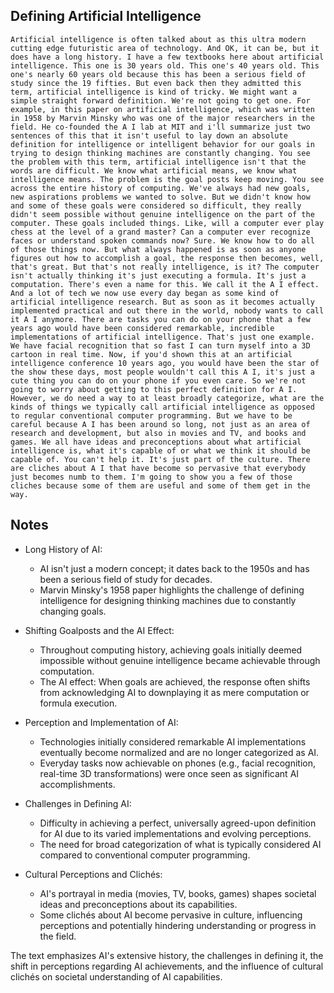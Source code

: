 ## Defining Artificial Intelligence
```
Artificial intelligence is often talked about as this ultra modern cutting edge futuristic area of technology. And OK, it can be, but it does have a long history. I have a few textbooks here about artificial intelligence. This one is 30 years old. This one's 40 years old. This one's nearly 60 years old because this has been a serious field of study since the 19 fifties. But even back then they admitted this term, artificial intelligence is kind of tricky. We might want a simple straight forward definition. We're not going to get one. For example, in this paper on artificial intelligence, which was written in 1958 by Marvin Minsky who was one of the major researchers in the field. He co-founded the A I lab at MIT and i'll summarize just two sentences of this that it isn't useful to lay down an absolute definition for intelligence or intelligent behavior for our goals in trying to design thinking machines are constantly changing. You see the problem with this term, artificial intelligence isn't that the words are difficult. We know what artificial means, we know what intelligence means. The problem is the goal posts keep moving. You see across the entire history of computing. We've always had new goals, new aspirations problems we wanted to solve. But we didn't know how and some of these goals were considered so difficult, they really didn't seem possible without genuine intelligence on the part of the computer. These goals included things. Like, will a computer ever play chess at the level of a grand master? Can a computer ever recognize faces or understand spoken commands now? Sure. We know how to do all of those things now. But what always happened is as soon as anyone figures out how to accomplish a goal, the response then becomes, well, that's great. But that's not really intelligence, is it? The computer isn't actually thinking it's just executing a formula. It's just a computation. There's even a name for this. We call it the A I effect. And a lot of tech we now use every day began as some kind of artificial intelligence research. But as soon as it becomes actually implemented practical and out there in the world, nobody wants to call it A I anymore. There are tasks you can do on your phone that a few years ago would have been considered remarkable, incredible implementations of artificial intelligence. That's just one example. We have facial recognition that so fast I can turn myself into a 3D cartoon in real time. Now, if you'd shown this at an artificial intelligence conference 10 years ago, you would have been the star of the show these days, most people wouldn't call this A I, it's just a cute thing you can do on your phone if you even care. So we're not going to worry about getting to this perfect definition for A I. However, we do need a way to at least broadly categorize, what are the kinds of things we typically call artificial intelligence as opposed to regular conventional computer programming. But we have to be careful because A I has been around so long, not just as an area of research and development, but also in movies and TV, and books and games. We all have ideas and preconceptions about what artificial intelligence is, what it's capable of or what we think it should be capable of. You can't help it. It's just part of the culture. There are cliches about A I that have become so pervasive that everybody just becomes numb to them. I'm going to show you a few of those cliches because some of them are useful and some of them get in the way.
```

## Notes
- Long History of AI:
  - AI isn't just a modern concept; it dates back to the 1950s and has been a serious field of study for decades.
  - Marvin Minsky's 1958 paper highlights the challenge of defining intelligence for designing thinking machines due to constantly changing goals.

- Shifting Goalposts and the AI Effect:
  - Throughout computing history, achieving goals initially deemed impossible without genuine intelligence became achievable through computation.
  - The AI effect: When goals are achieved, the response often shifts from acknowledging AI to downplaying it as mere computation or formula execution.

- Perception and Implementation of AI:
  - Technologies initially considered remarkable AI implementations eventually become normalized and are no longer categorized as AI.
  - Everyday tasks now achievable on phones (e.g., facial recognition, real-time 3D transformations) were once seen as significant AI accomplishments.

- Challenges in Defining AI:
  - Difficulty in achieving a perfect, universally agreed-upon definition for AI due to its varied implementations and evolving perceptions.
  - The need for broad categorization of what is typically considered AI compared to conventional computer programming.

- Cultural Perceptions and Clichés:
  - AI's portrayal in media (movies, TV, books, games) shapes societal ideas and preconceptions about its capabilities.
  - Some clichés about AI become pervasive in culture, influencing perceptions and potentially hindering understanding or progress in the field.

The text emphasizes AI's extensive history, the challenges in defining it, the shift in perceptions regarding AI achievements, and the influence of cultural clichés on societal understanding of AI capabilities.